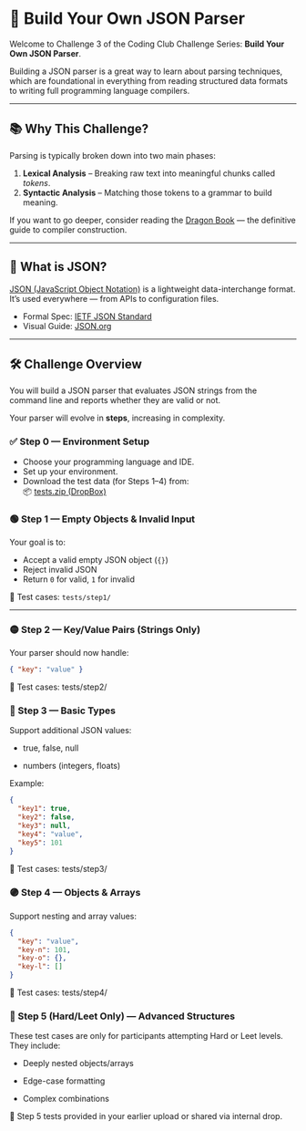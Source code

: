 # 🧩 Build Your Own JSON Parser

Welcome to Challenge 3 of the Coding Club Challenge Series: **Build Your Own JSON Parser**.

Building a JSON parser is a great way to learn about parsing techniques, which are foundational in everything from reading structured data formats to writing full programming language compilers.

---

## 📚 Why This Challenge?

Parsing is typically broken down into two main phases:

1. **Lexical Analysis** – Breaking raw text into meaningful chunks called _tokens_.
2. **Syntactic Analysis** – Matching those tokens to a grammar to build meaning.

If you want to go deeper, consider reading the [Dragon Book](https://en.wikipedia.org/wiki/Compilers:_Principles,_Techniques,_and_Tools) — the definitive guide to compiler construction.

---

## 🧠 What is JSON?

[JSON (JavaScript Object Notation)](https://www.json.org/json-en.html) is a lightweight data-interchange format. It’s used everywhere — from APIs to configuration files.

- Formal Spec: [IETF JSON Standard](https://tools.ietf.org/html/std90)
- Visual Guide: [JSON.org](https://www.json.org/json-en.html)

---

## 🛠 Challenge Overview

You will build a JSON parser that evaluates JSON strings from the command line and reports whether they are valid or not.

Your parser will evolve in **steps**, increasing in complexity.

### ✅ Step 0 — Environment Setup

- Choose your programming language and IDE.
- Set up your environment.
- Download the test data (for Steps 1–4) from:  
  📦 [tests.zip (DropBox)](https://www.dropbox.com/scl/fi/9vdw9wd9r5gw0azzehnzy/tests.zip?rlkey=mlp42ah3wmdav9w9kvekgk2fp&dl=0)

### 🟢 Step 1 — Empty Objects & Invalid Input

Your goal is to:
- Accept a valid empty JSON object (`{}`)
- Reject invalid JSON
- Return `0` for valid, `1` for invalid

📂 Test cases: `tests/step1/`

---

### 🟡 Step 2 — Key/Value Pairs (Strings Only)

Your parser should now handle:
```json
{ "key": "value" }
```
📂 Test cases: tests/step2/

### 🔴 Step 3 — Basic Types
Support additional JSON values:

- true, false, null

- numbers (integers, floats)

Example:
```json
{
  "key1": true,
  "key2": false,
  "key3": null,
  "key4": "value",
  "key5": 101
}
```
📂 Test cases: tests/step3/

### 🟣 Step 4 — Objects & Arrays

Support nesting and array values:
```json
{
  "key": "value",
  "key-n": 101,
  "key-o": {},
  "key-l": []
}
```
📂 Test cases: tests/step4/

### 🧠 Step 5 (Hard/Leet Only) — Advanced Structures
These test cases are only for participants attempting Hard or Leet levels. They include:

- Deeply nested objects/arrays

- Edge-case formatting

- Complex combinations

📂 Step 5 tests provided in your earlier upload or shared via internal drop.